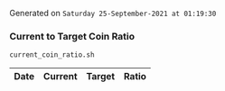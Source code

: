 Generated on `Saturday 25-September-2021 at 01:19:30`

### Current to Target Coin Ratio
`current_coin_ratio.sh`

Date|Current|Target|Ratio
---|---|---|---
